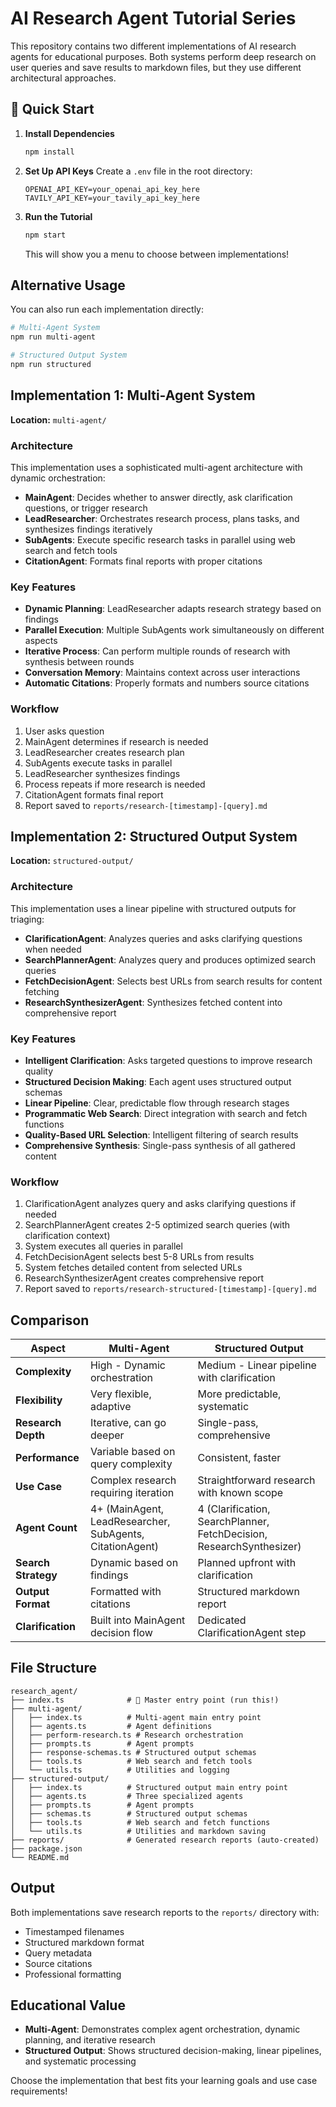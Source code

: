 # AI Research Agent Tutorial Series

This repository contains two different implementations of AI research agents for educational purposes. Both systems perform deep research on user queries and save results to markdown files, but they use different architectural approaches.

## 🚀 Quick Start

1. **Install Dependencies**

   ```bash
   npm install
   ```

2. **Set Up API Keys**
   Create a `.env` file in the root directory:

   ```env
   OPENAI_API_KEY=your_openai_api_key_here
   TAVILY_API_KEY=your_tavily_api_key_here
   ```

3. **Run the Tutorial**

   ```bash
   npm start
   ```

   This will show you a menu to choose between implementations!

## Alternative Usage

You can also run each implementation directly:

```bash
# Multi-Agent System
npm run multi-agent

# Structured Output System
npm run structured
```

## Implementation 1: Multi-Agent System

**Location:** `multi-agent/`

### Architecture

This implementation uses a sophisticated multi-agent architecture with dynamic orchestration:

- **MainAgent**: Decides whether to answer directly, ask clarification questions, or trigger research
- **LeadResearcher**: Orchestrates research process, plans tasks, and synthesizes findings iteratively
- **SubAgents**: Execute specific research tasks in parallel using web search and fetch tools
- **CitationAgent**: Formats final reports with proper citations

### Key Features

- **Dynamic Planning**: LeadResearcher adapts research strategy based on findings
- **Parallel Execution**: Multiple SubAgents work simultaneously on different aspects
- **Iterative Process**: Can perform multiple rounds of research with synthesis between rounds
- **Conversation Memory**: Maintains context across user interactions
- **Automatic Citations**: Properly formats and numbers source citations

### Workflow

1. User asks question
2. MainAgent determines if research is needed
3. LeadResearcher creates research plan
4. SubAgents execute tasks in parallel
5. LeadResearcher synthesizes findings
6. Process repeats if more research is needed
7. CitationAgent formats final report
8. Report saved to `reports/research-[timestamp]-[query].md`

## Implementation 2: Structured Output System

**Location:** `structured-output/`

### Architecture

This implementation uses a linear pipeline with structured outputs for triaging:

- **ClarificationAgent**: Analyzes queries and asks clarifying questions when needed
- **SearchPlannerAgent**: Analyzes query and produces optimized search queries
- **FetchDecisionAgent**: Selects best URLs from search results for content fetching
- **ResearchSynthesizerAgent**: Synthesizes fetched content into comprehensive report

### Key Features

- **Intelligent Clarification**: Asks targeted questions to improve research quality
- **Structured Decision Making**: Each agent uses structured output schemas
- **Linear Pipeline**: Clear, predictable flow through research stages
- **Programmatic Web Search**: Direct integration with search and fetch functions
- **Quality-Based URL Selection**: Intelligent filtering of search results
- **Comprehensive Synthesis**: Single-pass synthesis of all gathered content

### Workflow

1. ClarificationAgent analyzes query and asks clarifying questions if needed
2. SearchPlannerAgent creates 2-5 optimized search queries (with clarification context)
3. System executes all queries in parallel
4. FetchDecisionAgent selects best 5-8 URLs from results
5. System fetches detailed content from selected URLs
6. ResearchSynthesizerAgent creates comprehensive report
7. Report saved to `reports/research-structured-[timestamp]-[query].md`

## Comparison

| Aspect              | Multi-Agent                                              | Structured Output                                                    |
| ------------------- | -------------------------------------------------------- | -------------------------------------------------------------------- |
| **Complexity**      | High - Dynamic orchestration                             | Medium - Linear pipeline with clarification                          |
| **Flexibility**     | Very flexible, adaptive                                  | More predictable, systematic                                         |
| **Research Depth**  | Iterative, can go deeper                                 | Single-pass, comprehensive                                           |
| **Performance**     | Variable based on query complexity                       | Consistent, faster                                                   |
| **Use Case**        | Complex research requiring iteration                     | Straightforward research with known scope                            |
| **Agent Count**     | 4+ (MainAgent, LeadResearcher, SubAgents, CitationAgent) | 4 (Clarification, SearchPlanner, FetchDecision, ResearchSynthesizer) |
| **Search Strategy** | Dynamic based on findings                                | Planned upfront with clarification                                   |
| **Output Format**   | Formatted with citations                                 | Structured markdown report                                           |
| **Clarification**   | Built into MainAgent decision flow                       | Dedicated ClarificationAgent step                                    |

## File Structure

```
research_agent/
├── index.ts              # 🎯 Master entry point (run this!)
├── multi-agent/
│   ├── index.ts          # Multi-agent main entry point
│   ├── agents.ts         # Agent definitions
│   ├── perform-research.ts # Research orchestration
│   ├── prompts.ts        # Agent prompts
│   ├── response-schemas.ts # Structured output schemas
│   ├── tools.ts          # Web search and fetch tools
│   └── utils.ts          # Utilities and logging
├── structured-output/
│   ├── index.ts          # Structured output main entry point
│   ├── agents.ts         # Three specialized agents
│   ├── prompts.ts        # Agent prompts
│   ├── schemas.ts        # Structured output schemas
│   ├── tools.ts          # Web search and fetch functions
│   └── utils.ts          # Utilities and markdown saving
├── reports/              # Generated research reports (auto-created)
├── package.json
└── README.md
```

## Output

Both implementations save research reports to the `reports/` directory with:

- Timestamped filenames
- Structured markdown format
- Query metadata
- Source citations
- Professional formatting

## Educational Value

- **Multi-Agent**: Demonstrates complex agent orchestration, dynamic planning, and iterative research
- **Structured Output**: Shows structured decision-making, linear pipelines, and systematic processing

Choose the implementation that best fits your learning goals and use case requirements!
